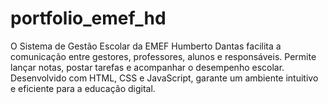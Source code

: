 # portfolio_emef_hd
O Sistema de Gestão Escolar da EMEF Humberto Dantas facilita a comunicação entre gestores, professores, alunos e responsáveis. Permite lançar notas, postar tarefas e acompanhar o desempenho escolar. Desenvolvido com HTML, CSS e  JavaScript, garante um ambiente intuitivo e eficiente para a educação digital. 
